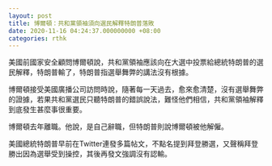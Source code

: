 ```yaml
---
layout: post
title: 博爾頓：共和黨領袖須向選民解釋特朗普落敗
date: 2020-11-16 04:24:37.000000000 +08:00
categories: rthk
---
```


美國前國家安全顧問博爾頓說，共和黨領袖應該向在大選中投票給總統特朗普的選民解釋，特朗普輸了，特朗普指選舉舞弊的講法沒有根據。

博爾頓接受美國廣播公司訪問時說，隨著每一天過去，愈來愈清楚，沒有選舉舞弊的證據，若果共和黨選民只聽特朗普的錯誤說法，難怪他們相信，共和黨領袖解釋到底發生甚麼事很重要。

博爾頓去年離職。他說，是自己辭職，但特朗普則說博爾頓被他解僱。

美國總統特朗普早前在Twitter連發多篇帖文，不點名提到拜登勝選，又聲稱拜登勝出因為選舉受到操控，其後再發文強調沒有認輸。
